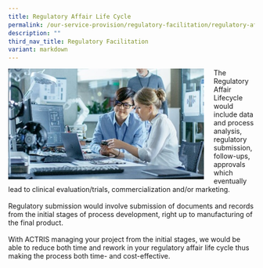 ```yaml
---
title: Regulatory Affair Life Cycle
permalink: /our-service-provision/regulatory-facilitation/regulatory-affair-life-cycle/
description: ""
third_nav_title: Regulatory Facilitation
variant: markdown
---
```

<div style="margin-right: 20px; float: left;">
    <img src="/images/Shutterstock%20Images/picture10.jpg" style="width:400px">
</div>

The Regulatory Affair Lifecycle would include data and process analysis, regulatory submission, follow-ups, approvals which eventually lead to clinical evaluation/trials, commercialization and/or marketing. 
<br><br>
Regulatory submission would involve submission of documents and records from the initial stages of process development, right up to manufacturing of the final product. 
<br><br>
With ACTRIS managing your project from the initial stages, we would be able to reduce both time and rework in your regulatory affair life cycle thus making the process both time- and cost-effective.